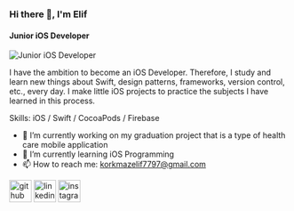 ### Hi there 👋, I'm Elif 
#### Junior iOS Developer
![Junior iOS Developer](https://www.canva.com/design/DAEX-eAU9RY/zrH5vzF0wWW8Box2HYiZUw/view?utm_content=DAEX-eAU9RY&utm_campaign=designshare&utm_medium=link&utm_source=publishsharelink)

I have the ambition to become an iOS Developer. Therefore, I study and learn new things about Swift, design patterns, frameworks, version control, etc., every day. I make little iOS projects to practice the subjects I have learned in this process.  

Skills: iOS / Swift / CocoaPods / Firebase 

- 🔭 I’m currently working on my graduation project that is a type of health care mobile application 
- 🌱 I’m currently learning iOS Programming 
- 📫 How to reach me: korkmazelif7797@gmail.com 


[<img src='https://cdn.jsdelivr.net/npm/simple-icons@3.0.1/icons/github.svg' alt='github' height='40'>](https://github.com/EKrkmz)  [<img src='https://cdn.jsdelivr.net/npm/simple-icons@3.0.1/icons/linkedin.svg' alt='linkedin' height='40'>](https://www.linkedin.com/in/elifkorkmaz97/)  [<img src='https://cdn.jsdelivr.net/npm/simple-icons@3.0.1/icons/instagram.svg' alt='instagram' height='40'>](https://www.instagram.com/elif_krkmzz/)  

